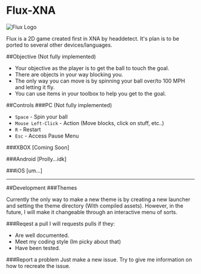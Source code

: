 Flux-XNA
========

![Flux Logo](http://fc03.deviantart.net/fs71/f/2012/257/a/8/flux_github_logo_by_headdetect-d5epfpr.png)

Flux is a 2D game created first in XNA by headdetect. It's plan is to be ported to several other devices/languages.


##Objective (Not fully implemented) 
+ Your objective as the player is to get the ball to touch the goal. 
+ There are objects in your way blocking you. 
+ The only way you can move is by spinning your ball over/to 100 MPH and letting it fly. 
+ You can use items in your toolbox to help you get to the goal. 

##Controls
###PC (Not fully implemented) 
+ `Space` - Spin your ball
+ `Mouse Left-Click` - Action (Move blocks, click on stuff, etc..)
+ `R` - Restart
+ `Esc` - Access Pause Menu

###XBOX
[Coming Soon]

###Android
[Prolly...idk]

###iOS
[um...]

---

##Development
###Themes

Currently the only way to make a new theme is by creating a new launcher and setting the theme directory (With compiled assets).
However, in the future, I will make it changeable through an interactive menu of sorts.

###Reqest a pull
I will requests pulls if they:
+ Are well documented.
+ Meet my coding style (Im picky about that)
+ Have been tested.

###Report a problem 
Just make a new issue. Try to give me information on how to recreate the issue.

